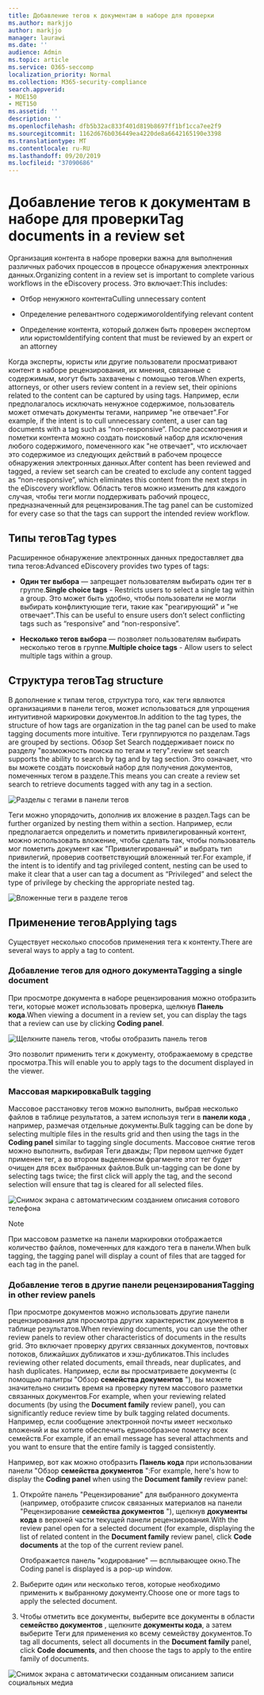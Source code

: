 ```yaml
---
title: Добавление тегов к документам в наборе для проверки
ms.author: markjjo
author: markjjo
manager: laurawi
ms.date: ''
audience: Admin
ms.topic: article
ms.service: O365-seccomp
localization_priority: Normal
ms.collection: M365-security-compliance
search.appverid:
- MOE150
- MET150
ms.assetid: ''
description: ''
ms.openlocfilehash: dfb5b32ac833f401d819b8697ff1bf1cca7ee2f9
ms.sourcegitcommit: 1162d676b036449ea4220de8a6642165190e3398
ms.translationtype: MT
ms.contentlocale: ru-RU
ms.lasthandoff: 09/20/2019
ms.locfileid: "37090686"
---
```

# <a name="tag-documents-in-a-review-set"></a><span data-ttu-id="a37d0-102">Добавление тегов к документам в наборе для проверки</span><span class="sxs-lookup"><span data-stu-id="a37d0-102">Tag documents in a review set</span></span>

<span data-ttu-id="a37d0-103">Организация контента в наборе проверки важна для выполнения различных рабочих процессов в процессе обнаружения электронных данных.</span><span class="sxs-lookup"><span data-stu-id="a37d0-103">Organizing content in a review set is important to complete various workflows in the eDiscovery process.</span></span> <span data-ttu-id="a37d0-104">Это включает:</span><span class="sxs-lookup"><span data-stu-id="a37d0-104">This includes:</span></span>

-  <span data-ttu-id="a37d0-105">Отбор ненужного контента</span><span class="sxs-lookup"><span data-stu-id="a37d0-105">Culling unnecessary content</span></span>

- <span data-ttu-id="a37d0-106">Определение релевантного содержимого</span><span class="sxs-lookup"><span data-stu-id="a37d0-106">Identifying relevant content</span></span>
 
-  <span data-ttu-id="a37d0-107">Определение контента, который должен быть проверен экспертом или юристом</span><span class="sxs-lookup"><span data-stu-id="a37d0-107">Identifying content that must be reviewed by an expert or an attorney</span></span>

<span data-ttu-id="a37d0-108">Когда эксперты, юристы или другие пользователи просматривают контент в наборе рецензирования, их мнения, связанные с содержимым, могут быть захвачены с помощью тегов.</span><span class="sxs-lookup"><span data-stu-id="a37d0-108">When experts, attorneys, or other users review content in a review set, their opinions related to the content can be captured by using tags.</span></span> <span data-ttu-id="a37d0-109">Например, если предполагалось исключать ненужное содержимое, пользователь может отмечать документы тегами, например "не отвечает".</span><span class="sxs-lookup"><span data-stu-id="a37d0-109">For example, if the intent is to cull unnecessary content, a user can tag documents with a tag such as “non-responsive”.</span></span> <span data-ttu-id="a37d0-110">После рассмотрения и пометки контента можно создать поисковый набор для исключения любого содержимого, помеченного как "не отвечает", что исключает это содержимое из следующих действий в рабочем процессе обнаружения электронных данных.</span><span class="sxs-lookup"><span data-stu-id="a37d0-110">After content has been reviewed and tagged, a review set search can be created to exclude any content tagged as “non-responsive”, which eliminates this content from the next steps in the eDiscovery workflow.</span></span> <span data-ttu-id="a37d0-111">Область тегов можно изменить для каждого случая, чтобы теги могли поддерживать рабочий процесс, предназначенный для рецензирования.</span><span class="sxs-lookup"><span data-stu-id="a37d0-111">The tag panel can be customized for every case so that the tags can support the intended review workflow.</span></span>

## <a name="tag-types"></a><span data-ttu-id="a37d0-112">Типы тегов</span><span class="sxs-lookup"><span data-stu-id="a37d0-112">Tag types</span></span>

<span data-ttu-id="a37d0-113">Расширенное обнаружение электронных данных предоставляет два типа тегов:</span><span class="sxs-lookup"><span data-stu-id="a37d0-113">Advanced eDiscovery provides two types of tags:</span></span>

- <span data-ttu-id="a37d0-114">**Один тег выбора** — запрещает пользователям выбирать один тег в группе.</span><span class="sxs-lookup"><span data-stu-id="a37d0-114">**Single choice tags** - Restricts users to select a single tag within a group.</span></span> <span data-ttu-id="a37d0-115">Это может быть удобно, чтобы пользователи не могли выбирать конфликтующие теги, такие как "реагирующий" и "не отвечает".</span><span class="sxs-lookup"><span data-stu-id="a37d0-115">This can be useful to ensure users don’t select conflicting tags such as “responsive” and “non-responsive”.</span></span> 

- <span data-ttu-id="a37d0-116">**Несколько тегов выбора** — позволяет пользователям выбирать несколько тегов в группе.</span><span class="sxs-lookup"><span data-stu-id="a37d0-116">**Multiple choice tags** - Allow users to select multiple tags within a group.</span></span>

## <a name="tag-structure"></a><span data-ttu-id="a37d0-117">Структура тегов</span><span class="sxs-lookup"><span data-stu-id="a37d0-117">Tag structure</span></span>

<span data-ttu-id="a37d0-118">В дополнение к типам тегов, структура того, как теги являются организациями в панели тегов, может использоваться для упрощения интуитивной маркировки документов.</span><span class="sxs-lookup"><span data-stu-id="a37d0-118">In addition to the tag types, the structure of how tags are organization in the tag panel can be used to make tagging documents more intuitive.</span></span> <span data-ttu-id="a37d0-119">Теги группируются по разделам.</span><span class="sxs-lookup"><span data-stu-id="a37d0-119">Tags are grouped by sections.</span></span> <span data-ttu-id="a37d0-120">Обзор Set Search поддерживает поиск по разделу "возможность поиска по тегам и тегу".</span><span class="sxs-lookup"><span data-stu-id="a37d0-120">review set search supports the ability to search by tag and by tag section.</span></span> <span data-ttu-id="a37d0-121">Это означает, что вы можете создать поисковый набор для получения документов, помеченных тегом в разделе.</span><span class="sxs-lookup"><span data-stu-id="a37d0-121">This means you can create a review set search to retrieve documents tagged with any tag in a section.</span></span>

![Разделы с тегами в панели тегов](media/Tagtypes.png)

<span data-ttu-id="a37d0-123">Теги можно упорядочить, дополнив их вложение в раздел.</span><span class="sxs-lookup"><span data-stu-id="a37d0-123">Tags can be further organized by nesting them within a section.</span></span> <span data-ttu-id="a37d0-124">Например, если предполагается определить и пометить привилегированный контент, можно использовать вложение, чтобы сделать так, чтобы пользователь мог пометить документ как "Привилегированный" и выбрать тип привилегий, проверив соответствующий вложенный тег.</span><span class="sxs-lookup"><span data-stu-id="a37d0-124">For example, if the intent is to identify and tag privileged content, nesting can be used to make it clear that a user can tag a document as “Privileged” and select the type of privilege by checking the appropriate nested tag.</span></span>

![Вложенные теги в разделе тегов](media/Nestingtags.png)

## <a name="applying-tags"></a><span data-ttu-id="a37d0-126">Применение тегов</span><span class="sxs-lookup"><span data-stu-id="a37d0-126">Applying tags</span></span>

<span data-ttu-id="a37d0-127">Существует несколько способов применения тега к контенту.</span><span class="sxs-lookup"><span data-stu-id="a37d0-127">There are several ways to apply a tag to content.</span></span>

### <a name="tagging-a-single-document"></a><span data-ttu-id="a37d0-128">Добавление тегов для одного документа</span><span class="sxs-lookup"><span data-stu-id="a37d0-128">Tagging a single document</span></span>

<span data-ttu-id="a37d0-129">При просмотре документа в наборе рецензирования можно отобразить теги, которые может использовать проверка, щелкнув **Панель кода**.</span><span class="sxs-lookup"><span data-stu-id="a37d0-129">When viewing a document in a review set, you can display the tags that a review can use by clicking **Coding panel**.</span></span>

![Щелкните панель тегов, чтобы отобразить панель тегов](media/Singledoctag.png)

<span data-ttu-id="a37d0-131">Это позволит применить теги к документу, отображаемому в средстве просмотра.</span><span class="sxs-lookup"><span data-stu-id="a37d0-131">This will enable you to apply tags to the document displayed in the viewer.</span></span>

### <a name="bulk-tagging"></a><span data-ttu-id="a37d0-132">Массовая маркировка</span><span class="sxs-lookup"><span data-stu-id="a37d0-132">Bulk tagging</span></span>

<span data-ttu-id="a37d0-133">Массовое расстановку тегов можно выполнить, выбрав несколько файлов в таблице результатов, а затем используя теги в **панели кода** , например, размечая отдельные документы.</span><span class="sxs-lookup"><span data-stu-id="a37d0-133">Bulk tagging can be done by selecting multiple files in the results grid and then using the tags in the **Coding panel** similar to tagging single documents.</span></span> <span data-ttu-id="a37d0-134">Массовое снятие тегов можно выполнить, выбирая Теги дважды; При первом щелчке будет применен тег, а во втором выделенном фрагменте этот тег будет очищен для всех выбранных файлов.</span><span class="sxs-lookup"><span data-stu-id="a37d0-134">Bulk un-tagging can be done by selecting tags twice; the first click will apply the tag, and the second selection will ensure that tag is cleared for all selected files.</span></span>

![Снимок экрана с автоматическим созданием описания сотового телефона](media/Bulktag.png)

> [!NOTE]
> <span data-ttu-id="a37d0-136">При массовом разметке на панели маркировки отображается количество файлов, помеченных для каждого тега в панели.</span><span class="sxs-lookup"><span data-stu-id="a37d0-136">When bulk tagging, the tagging panel will display a count of files that are tagged for each tag in the panel.</span></span>

### <a name="tagging-in-other-review-panels"></a><span data-ttu-id="a37d0-137">Добавление тегов в другие панели рецензирования</span><span class="sxs-lookup"><span data-stu-id="a37d0-137">Tagging in other review panels</span></span>

<span data-ttu-id="a37d0-138">При просмотре документов можно использовать другие панели рецензирования для просмотра других характеристик документов в таблице результатов.</span><span class="sxs-lookup"><span data-stu-id="a37d0-138">When reviewing documents, you can use the other review panels to review other characteristics of documents in the results grid.</span></span> <span data-ttu-id="a37d0-139">Это включает проверку других связанных документов, почтовых потоков, ближайших дубликатов и хэш-дубликатов.</span><span class="sxs-lookup"><span data-stu-id="a37d0-139">This includes reviewing other related documents, email threads, near duplicates, and hash duplicates.</span></span> <span data-ttu-id="a37d0-140">Например, если вы просматриваете документы (с помощью палитры "Обзор **семейства документов** "), вы можете значительно снизить время на проверку путем массового разметки связанных документов.</span><span class="sxs-lookup"><span data-stu-id="a37d0-140">For example, when your reviewing related documents (by using the **Document family** review panel), you can significantly reduce review time by bulk tagging related documents.</span></span> <span data-ttu-id="a37d0-141">Например, если сообщение электронной почты имеет несколько вложений и вы хотите обеспечить единообразное пометку всех семейств.</span><span class="sxs-lookup"><span data-stu-id="a37d0-141">For example, if an email message has several attachments and you want to ensure that the entire family is tagged consistently.</span></span>

<span data-ttu-id="a37d0-142">Например, вот как можно отобразить **Панель кода** при использовании панели "Обзор **семейства документов** ":</span><span class="sxs-lookup"><span data-stu-id="a37d0-142">For example, here's how to display the **Coding panel** when using the **Document family** review panel:</span></span>

1. <span data-ttu-id="a37d0-143">Откройте панель "Рецензирование" для выбранного документа (например, отобразите список связанных материалов на панели "Рецензирование **семейства документов** "), щелкнув **документы кода** в верхней части текущей панели рецензирования.</span><span class="sxs-lookup"><span data-stu-id="a37d0-143">With the review panel open for a selected document (for example, displaying the list of related content in the **Document family** review panel, click **Code documents** at the top of the current review panel.</span></span>

   <span data-ttu-id="a37d0-144">Отображается панель "кодирование" — всплывающее окно.</span><span class="sxs-lookup"><span data-stu-id="a37d0-144">The Coding panel is displayed is a pop-up window.</span></span>

2. <span data-ttu-id="a37d0-145">Выберите один или несколько тегов, которые необходимо применить к выбранному документу.</span><span class="sxs-lookup"><span data-stu-id="a37d0-145">Choose one or more tags to apply the selected document.</span></span> 

3. <span data-ttu-id="a37d0-146">Чтобы отметить все документы, выберите все документы в области **семейство документов** , щелкните **документы кода**, а затем выберите Теги для применения ко всему семейству документов.</span><span class="sxs-lookup"><span data-stu-id="a37d0-146">To tag all documents, select all documents in the **Document family** panel, click **Code documents**, and then choose the tags to apply to the entire family of documents.</span></span>

![Снимок экрана с автоматически созданным описанием записи социальных медиа](media/Relatedtag.png)
